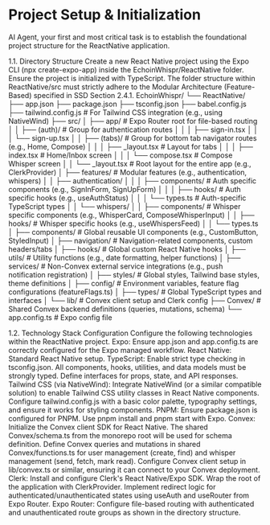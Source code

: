 # Project Setup & Initialization

AI Agent, your first and most critical task is to establish the foundational project structure for the ReactNative application.

1.1. Directory Structure
Create a new React Native project using the Expo CLI (npx create-expo-app) inside the EchoinWhispr/ReactNative folder. Ensure the project is initialized with TypeScript. The folder structure within ReactNative/src must strictly adhere to the Modular Architecture (Feature-Based) specified in SSD Section 2.4.1.
EchoinWhispr/
└── ReactNative/
    ├── app.json
    ├── package.json
    ├── tsconfig.json
    ├── babel.config.js
    ├── tailwind.config.js          # For Tailwind CSS integration (e.g., using NativeWind)
    ├── src/
    │   ├── app/                    # Expo Router root for file-based routing
    │   │   ├── (auth)/             # Group for authentication routes
    │   │   │   ├── sign-in.tsx
    │   │   │   └── sign-up.tsx
    │   │   ├── (tabs)/             # Group for bottom tab navigator routes (e.g., Home, Compose)
    │   │   │   ├── _layout.tsx     # Layout for tabs
    │   │   │   ├── index.tsx       # Home/Inbox screen
    │   │   │   └── compose.tsx     # Compose Whisper screen
    │   │   └── _layout.tsx         # Root layout for the entire app (e.g., ClerkProvider)
    │   ├── features/               # Modular features (e.g., authentication, whispers)
    │   │   ├── authentication/
    │   │   │   ├── components/     # Auth specific components (e.g., SignInForm, SignUpForm)
    │   │   │   ├── hooks/          # Auth specific hooks (e.g., useAuthStatus)
    │   │   │   └── types.ts        # Auth-specific TypeScript types
    │   │   └── whispers/
    │   │       ├── components/     # Whisper specific components (e.g., WhisperCard, ComposeWhisperInput)
    │   │       ├── hooks/          # Whisper specific hooks (e.g., useWhispersFeed)
    │   │       └── types.ts
    │   ├── components/             # Global reusable UI components (e.g., CustomButton, StyledInput)
    │   ├── navigation/             # Navigation-related components, custom headers/tabs
    │   ├── hooks/                  # Global custom React Native hooks
    │   ├── utils/                  # Utility functions (e.g., date formatting, helper functions)
    │   ├── services/               # Non-Convex external service integrations (e.g., push notification registration)
    │   ├── styles/                 # Global styles, Tailwind base styles, theme definitions
    │   ├── config/                 # Environment variables, feature flag configurations (featureFlags.ts)
    │   ├── types/                  # Global TypeScript types and interfaces
    │   └── lib/                    # Convex client setup and Clerk config
    ├── Convex/                     # Shared Convex backend definitions (queries, mutations, schema)
    └── app.config.ts               # Expo config file

1.2. Technology Stack Configuration
Configure the following technologies within the ReactNative project.
Expo: Ensure app.json and app.config.ts are correctly configured for the Expo managed workflow.
React Native: Standard React Native setup.
TypeScript: Enable strict type checking in tsconfig.json. All components, hooks, utilities, and data models must be strongly typed. Define interfaces for props, state, and API responses.
Tailwind CSS (via NativeWind): Integrate NativeWind (or a similar compatible solution) to enable Tailwind CSS utility classes in React Native components. Configure tailwind.config.js with a basic color palette, typography settings, and ensure it works for styling components.
PNPM: Ensure package.json is configured for PNPM. Use pnpm install and pnpm start with Expo.
Convex:
Initialize the Convex client SDK for React Native.
The shared Convex/schema.ts from the monorepo root will be used for schema definition.
Define Convex queries and mutations in shared Convex/functions.ts for user management (create, find) and whisper management (send, fetch, mark read).
Configure Convex client setup in lib/convex.ts or similar, ensuring it can connect to your Convex deployment.
Clerk:
Install and configure Clerk's React Native/Expo SDK.
Wrap the root of the application with ClerkProvider.
Implement redirect logic for authenticated/unauthenticated states using useAuth and useRouter from Expo Router.
Expo Router: Configure file-based routing with authenticated and unauthenticated route groups as shown in the directory structure.
